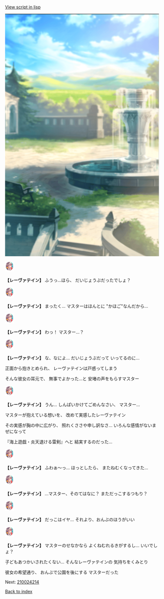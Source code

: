 [View script in lisp](../scripts/210024213.txt)

![sea_park_day.png](../images/backgrounds/sea_park_day.png)

<img src="../images/units/2100241.png" alt="2100241.png" height="34"/>

**【レーヴァテイン】**
ふうっ…ほら、
だいじょうぶだったでしょ？

<img src="../images/units/2100241.png" alt="2100241.png" height="34"/>

**【レーヴァテイン】**
まったく…
マスターはほんとに
"かほご"なんだから…

<img src="../images/units/2100241.png" alt="2100241.png" height="34"/>

**【レーヴァテイン】**
わっ！
マスター…？

<img src="../images/units/2100241.png" alt="2100241.png" height="34"/>

**【レーヴァテイン】**
な、なによ…
だいじょうぶだって
いってるのに…

正面から抱きとめられ、
レーヴァテインは戸惑ってしまう

そんな彼女の耳元で、
無事でよかった…と
安堵の声をもらすマスター

<img src="../images/units/2100241.png" alt="2100241.png" height="34"/>

**【レーヴァテイン】**
うん…
しんぱいかけてごめんなさい、
マスター…

マスターが抱えている想いを、
改めて実感したレーヴァテイン

その実感が胸の中に広がり、
照れくささや申し訳なさ…
いろんな感情がないまぜになって

『海上遊戯・炎天退ける雷剣』へと
結実するのだった…

<img src="../images/units/2100241.png" alt="2100241.png" height="34"/>

**【レーヴァテイン】**
ふわぁ～っ…
ほっとしたら、
またねむくなってきた…

<img src="../images/units/2100241.png" alt="2100241.png" height="34"/>

**【レーヴァテイン】**
…マスター、そのてはなに？
まただっこするつもり？

<img src="../images/units/2100241.png" alt="2100241.png" height="34"/>

**【レーヴァテイン】**
だっこはイヤ…
それより、おんぶのほうがいい

<img src="../images/units/2100241.png" alt="2100241.png" height="34"/>

**【レーヴァテイン】**
マスターのせなかなら
よくねむれるきがするし…
いいでしょ？

子どもあつかいされたくない…
そんなレーヴァテインの
気持ちをくみとり

彼女の希望通り、
おんぶで公園を後にする
マスターだった


Next: [210024214](210024214.md)

[Back to index](index.md)

